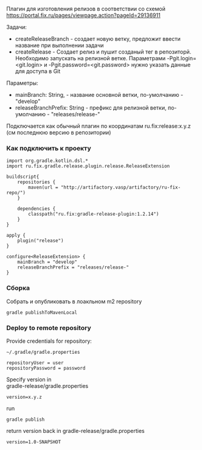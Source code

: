 Плагин для изготовления релизов в соответствии со схемой https://portal.fix.ru/pages/viewpage.action?pageId=29136911

Задачи:  
 * createReleaseBranch - создает новую ветку, предложит ввести название при выполнении задачи  
 * createRelease - Создает релиз и пушит созданый тег в репозиторй. Необходимо запускать на релизной ветке. 
 Параметрами  -Pgit.login=<git.login> и -Pgit.password=<git.password> нужно указать данные для доступа в Git
    
Параметры:
 * mainBranch: String, - название основной ветки, по-умолчанию - "develop"
 * releaseBranchPrefix: String - префикс для релизной ветки, по-умолчанию - "releases/release-"


Подключается как обычный плагин по координатам ru.fix:release:x.y.z (см последнюю версию в репозитории)

### Как подключить к проекту

```
import org.gradle.kotlin.dsl.*
import ru.fix.gradle.release.plugin.release.ReleaseExtension

buildscript{
    repositories {
        maven(url = "http://artifactory.vasp/artifactory/ru-fix-repo/")
    }

    dependencies {
        classpath("ru.fix:gradle-release-plugin:1.2.14")
    }
}

apply {
    plugin("release")
}

configure<ReleaseExtension> {
    mainBranch = "develop"
    releaseBranchPrefix = "releases/release-"
}

```
    
### Сборка    
Собрать и опубликовать в лоакльном m2 repository
```
gradle publishToMavenLocal
```

### Deploy to remote repository
Provide credentials for repository:  
```
~/.gradle/gradle.properties

repositoryUser = user
repositoryPassword = password
```
Specify version in  
gradle-release/gradle.properties
```
version=x.y.z
```
run
```
gradle publish

```
return version back in 
gradle-release/gradle.properties
```
version=1.0-SNAPSHOT
```